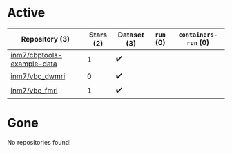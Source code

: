 # Active
| Repository (3) | Stars (2) | Dataset (3) | `run` (0) | `containers-run` (0) |
| --- | --- | --- | --- | --- |
| [inm7/cbptools-example-data](https://github.com/inm7/cbptools-example-data) | 1 | :heavy_check_mark: |  |  |
| [inm7/vbc_dwmri](https://github.com/inm7/vbc_dwmri) | 0 | :heavy_check_mark: |  |  |
| [inm7/vbc_fmri](https://github.com/inm7/vbc_fmri) | 1 | :heavy_check_mark: |  |  |

# Gone
No repositories found!
